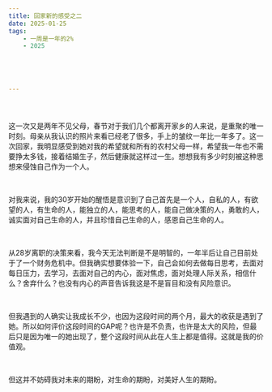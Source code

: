 ```yaml
---
title: 回家新的感受之二
date: 2025-01-25
tags: 
    - 一周是一年的2%
    - 2025





---
```


### 



<br>

这一次又是两年不见父母，春节对于我们几个都离开家乡的人来说，是重聚的唯一时刻。母亲从我认识的照片来看已经老了很多，手上的皱纹一年比一年多了。这一次回家，我明显感受到她对我的希望就和所有的农村父母一样，希望我一年也不需要挣太多钱，接着结婚生子，然后健康就这样过一生。想想我有多少时刻被这种思想来侵蚀自己作为一个人。

<br>

对我来说，我的30岁开始的醒悟是意识到了自己首先是一个人，自私的人，有欲望的人，有生命的人，能独立的人，能思考的人，能自己做决策的人，勇敢的人，诚实面对自己生命的人，并且珍惜自己生命的人，感恩自己生命的人。

<br>

从28岁离职的决策来看，我今天无法判断是不是明智的，一年半后让自己目前处于了一个财务危机中。但我确实想要体验一下，自己会如何去做每日思考，去面对每日压力，去学习，去面对自己的内心，面对焦虑，面对处理人际关系，相信什么？舍弃什么？也没有内心的声音告诉我这是不是盲目和没有风险意识。

<br>

但我遇到的人确实让我成长不少，也因为这段时间的两个月，最大的收获是遇到了她。所以如何评价这段时间的GAP呢？也许是不负责，也许是太大的风险，但最后只是因为唯一的她出现了，整个这段时间从此在人生上都是值得。这就是我的价值观。

<br>

但这并不妨碍我对未来的期盼，对生命的期盼，对美好人生的期盼。